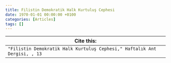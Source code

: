 ```yaml
---
title: Filistin Demokratik Halk Kurtuluş Cephesi
date: 1970-01-01 00:00:00 +0100
categories: [Articles]
tags: []
---
```




| Cite this:   |
|--------|
| ```"Filistin Demokratik Halk Kurtuluş Cephesi," Haftalık Ant Dergisi, , 13```

 